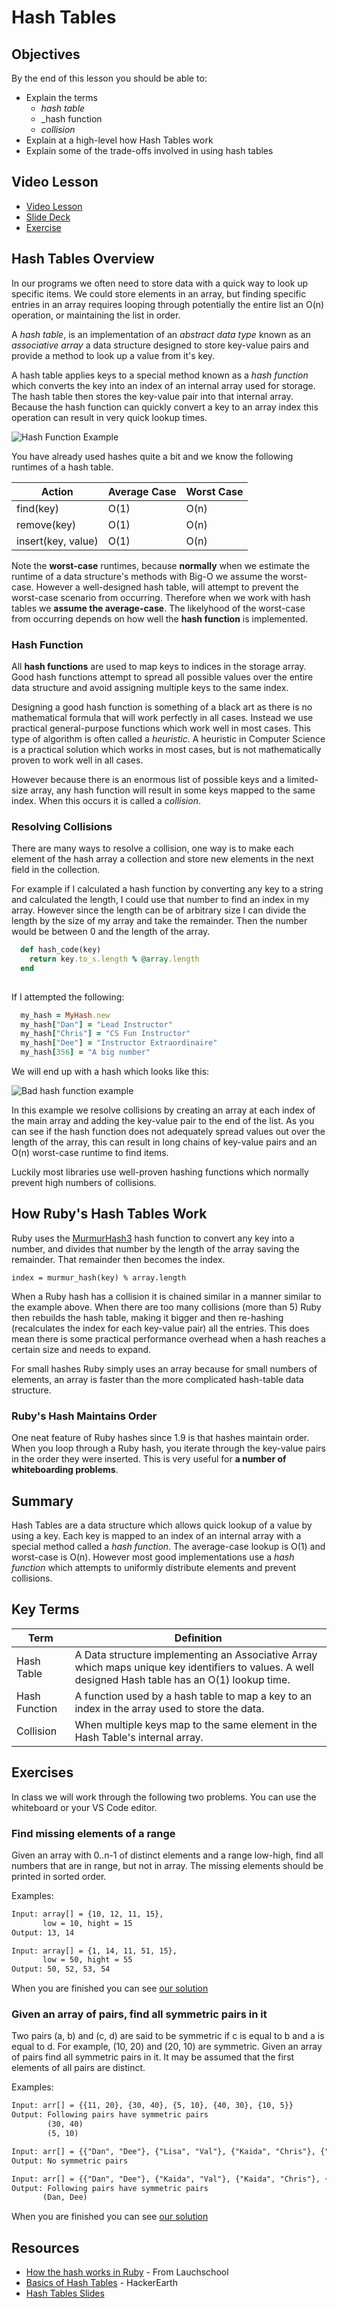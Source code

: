 # Hash Tables

## Objectives

By the end of this lesson you should be able to:

- Explain the terms
  - _hash table_
  - _hash function
  - _collision_
- Explain at a high-level how Hash Tables work
- Explain some of the trade-offs involved in using hash tables

## Video Lesson

- [Video Lesson](https://adaacademy.hosted.panopto.com/Panopto/Pages/Viewer.aspx?id=1efbc0a0-fbdd-4324-8428-aadf00cecac3)
- [Slide Deck](https://docs.google.com/presentation/d/1MBjBhRWt9779iRZQDTIYuVYw-6nywqmBi2JBmamJTt4/edit#slide=id.p)
- [Exercise]()

## Hash Tables Overview

In our programs we often need to store data with a quick way to look up specific items.  We could store elements in an array, but finding specific entries in an array requires looping through potentially the entire list an O(n) operation, or maintaining the list in order.

A _hash table_, is an implementation of an _abstract data type_ known as an _associative array_ a data structure designed to store key-value pairs and provide a method to look up a value from it's key.  

A hash table applies keys to a special method known as a _hash function_ which converts the key into an index of an internal array used for storage.  The hash table then stores the key-value pair into that internal array.  Because the hash function can quickly convert a key to an array index this operation can result in very quick lookup times.

<!-- Lucidchart link  https://www.lucidchart.com/invitations/accept/5fdcf503-7d8b-4139-94d4-795bfed27883 -->

![Hash Function Example](images/hash-function.png)

You have already used hashes quite a bit and we know the following runtimes of a hash table.  

| Action | Average Case | Worst Case | 
|---|---|---|
| find(key) | O(1) | O(n)
| remove(key) | O(1) | O(n)
| insert(key, value) | O(1) | O(n)

Note the **worst-case**  runtimes, because **normally** when we estimate the runtime of a data structure's methods with Big-O we assume the worst-case.  However a well-designed hash table, will attempt to prevent the worst-case scenario from occurring.  Therefore when we work with hash tables we **assume the average-case**.  The likelyhood of the worst-case from occurring depends on how well the **hash function** is implemented.

### Hash Function

All __hash functions__ are used to map keys to indices in the storage array.  Good hash functions attempt to spread all possible values over the entire data structure and avoid assigning multiple keys to the same index.

Designing a good hash function is something of a black art as there is no mathematical formula that will work perfectly in all cases.  Instead we use practical general-purpose functions which work well in most cases.  This type of algorithm is often called a _heuristic_.  A heuristic in Computer Science is a practical solution which works in most cases, but is not mathematically proven to work well in all cases.

However because there is an enormous list of possible keys and a limited-size array, any hash function will result in some keys mapped to the same index.  When this occurs it is called a _collision_.  

### Resolving Collisions

There are many ways to resolve a collision, one way is to make each element of the hash array a collection and store new elements in the next field in the collection.

For example if I calculated a hash function by converting any key to a string and calculated the length, I could use that number to find an index in my array.  However since the length can be of arbitrary size I can divide the length by the size of my array and take the remainder.  Then the number would be between 0 and the length of the array.

```ruby
  def hash_code(key)
    return key.to_s.length % @array.length
  end
    
```

If I attempted the following:

```ruby
  my_hash = MyHash.new
  my_hash["Dan"] = "Lead Instructor"
  my_hash["Chris"] = "CS Fun Instructor"
  my_hash["Dee"] = "Instructor Extraordinaire"
  my_hash[356] = "A big number"
```

We will end up with a hash which looks like this:  

![Bad hash function example](images/Example-hash.png)

In this example we resolve collisions by creating an array at each index of the main array and adding the key-value pair to the end of the list.  As you can see if the hash function does not adequately spread values out over the length of the array, this can result in long chains of key-value pairs and an O(n) worst-case runtime to find items.

Luckily most libraries use well-proven hashing functions which normally prevent high numbers of collisions.  


## How Ruby's Hash Tables Work

Ruby uses the [MurmurHash3](https://github.com/aappleby/smhasher/wiki/MurmurHash3) hash function to convert any key into a number, and divides that number by the length of the array saving the remainder.  That remainder then becomes the index.  

`index = murmur_hash(key) % array.length`

When a Ruby hash has a collision it is chained similar in a manner similar to the example above.  When there are too many collisions (more than 5) Ruby then rebuilds the hash table, making it bigger and then re-hashing (recalculates the index for each key-value pair) all the entries.  This does mean there is some practical performance overhead when a hash reaches a certain size and needs to expand.

For small hashes Ruby simply uses an array because for small numbers of elements, an array is faster than the more complicated hash-table data structure.

### Ruby's Hash Maintains Order

One neat feature of Ruby hashes since 1.9 is that hashes maintain order.  When you loop through a Ruby hash, you iterate through the key-value pairs in the order they were inserted.  This is very useful for **a number of whiteboarding problems**.

## Summary

Hash Tables are a data structure which allows quick lookup of a value by using a key.  Each key is mapped to an index of an internal array with a special method called a _hash function_.  The average-case lookup is O(1) and worst-case is O(n).  However most good implementations use a _hash function_ which attempts to uniformly distribute elements and prevent collisions.

## Key Terms

| Term | Definition
|---|---
| Hash Table | A Data structure implementing an Associative Array which maps unique key identifiers to values.  A well designed Hash table has an O(1) lookup time.
| Hash Function | A function used by a hash table to map a key to an index in the array used to store the data.
| Collision | When multiple keys map to the same element in the Hash Table's internal array.

## Exercises

In class we will work through the following two problems.  You can use the whiteboard or your VS Code editor.

### Find missing elements of a range

Given an array with 0..n-1 of distinct elements and a range low-high, find all numbers that are in range, but not in array. The missing elements should be printed in sorted order.

Examples:

```txt
Input: array[] = {10, 12, 11, 15},
       low = 10, hight = 15
Output: 13, 14

Input: array[] = {1, 14, 11, 51, 15},
       low = 50, hight = 55
Output: 50, 52, 53, 54
```

When you are finished you can see [our solution](examples/missing_in_range.rb)

### Given an array of pairs, find all symmetric pairs in it

Two pairs (a, b) and (c, d) are said to be symmetric if c is equal to b and a is equal to d. For example, (10, 20) and (20, 10) are symmetric. Given an array of pairs find all symmetric pairs in it.
It may be assumed that the first elements of all pairs are distinct.

Examples:

```txt
Input: arr[] = {{11, 20}, {30, 40}, {5, 10}, {40, 30}, {10, 5}}
Output: Following pairs have symmetric pairs
        (30, 40)
        (5, 10)  

Input: arr[] = {{"Dan", "Dee"}, {"Lisa", "Val"}, {"Kaida", "Chris"}, {"Devin", "Susan"}, {"Christine", "Jane"}}
Output: No symmetric pairs

Input: arr[] = {{"Dan", "Dee"}, {"Kaida", "Val"}, {"Kaida", "Chris"}, {"Devin", "Susan"}, {"Dee", "Dan"}, {"Devin", "Susan"}}
Output: Following pairs have symmetric pairs
       (Dan, Dee)
```

When you are finished you can see [our solution](examples/symetric_pairs.rb)

## Resources

- [How the hash works in Ruby](https://launchschool.com/blog/how-the-hash-works-in-ruby) - From Lauchschool
- [Basics of Hash Tables](https://www.hackerearth.com/practice/data-structures/hash-tables/basics-of-hash-tables/tutorial/) - HackerEarth
- [Hash Tables Slides](https://docs.google.com/presentation/d/1zGTc9jS_z84kpLSvEgqE7eA4REY2Rno2Vlnyw7b1fik/edit?usp=sharing)
